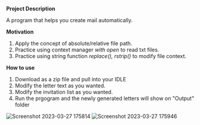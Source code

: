 **Project Description**

A program that helps you create mail automatically.


**Motivation**

1. Apply the concept of absolute/relative file path.
2. Practice using context manager *with open* to read txt files.
3. Practice using string function *replace(), rstrip()* to modify file context.

**How to use**
1. Download as a zip file and pull into your IDLE
2. Modify the letter text as you wanted.
3. Modify the invitation list as you wanted.
4. Run the prgogram and the newly generated letters will show on "Output" folder


![Screenshot 2023-03-27 175814](https://user-images.githubusercontent.com/20420765/227909676-7db83645-974d-4da9-b055-8bb25c350d30.png)
![Screenshot 2023-03-27 175946](https://user-images.githubusercontent.com/20420765/227909978-264ec5ba-b3f0-4efd-b8b6-2fb8009f087f.png)
